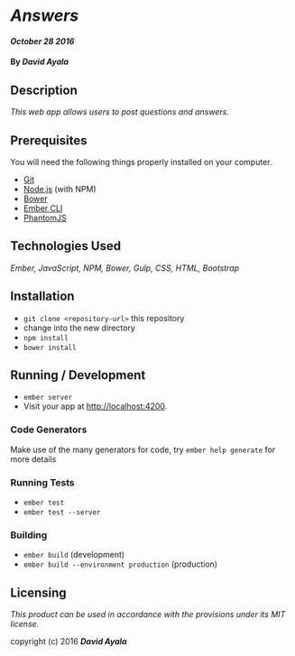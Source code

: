 # _Answers_
#### _October 28 2016_

#### By _**David Ayala**_

## Description

_This web app allows users to post questions and answers._

## Prerequisites

You will need the following things properly installed on your computer.

* [Git](http://git-scm.com/)
* [Node.js](http://nodejs.org/) (with NPM)
* [Bower](http://bower.io/)
* [Ember CLI](http://ember-cli.com/)
* [PhantomJS](http://phantomjs.org/)

## Technologies Used

_Ember,
JavaScript,
NPM,
Bower,
Gulp,
CSS,
HTML,
Bootstrap_

## Installation

* `git clone <repository-url>` this repository
* change into the new directory
* `npm install`
* `bower install`

## Running / Development

* `ember server`
* Visit your app at [http://localhost:4200](http://localhost:4200).

### Code Generators

Make use of the many generators for code, try `ember help generate` for more details

### Running Tests

* `ember test`
* `ember test --server`

### Building

* `ember build` (development)
* `ember build --environment production` (production)

## Licensing

*This product can be used in accordance with the provisions under its MIT license.*

copyright (c) 2016 **_David Ayala_**
